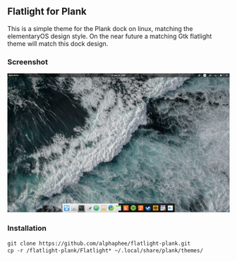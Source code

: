 ## Flatlight for Plank
This is a simple theme for the Plank dock on linux, matching the elementaryOS design style. On the near future a matching Gtk flatlight theme will match this dock design. 

### Screenshot
![Flatlight preview](/screenshots/demo.png)

### Installation 
```shell
git clone https://github.com/alphaphee/flatlight-plank.git
cp -r /flatlight-plank/Flatlight* ~/.local/share/plank/themes/
```
